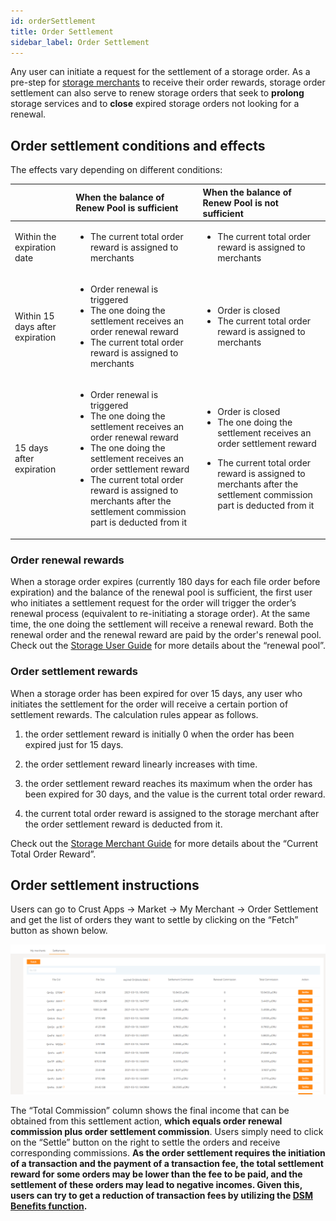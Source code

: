 ```yaml
---
id: orderSettlement
title: Order Settlement
sidebar_label: Order Settlement
---
```


Any user can initiate a request for the settlement of a storage order. As a pre-step for [storage merchants](storage-merchant.md) to receive their order rewards, storage order settlement can also serve to renew storage orders that seek to **prolong** storage services and to **close** expired storage orders not looking for a renewal.

## Order settlement conditions and effects

The effects vary depending on different conditions:

|    |When the balance of Renew Pool is sufficient|When the balance of Renew Pool is not sufficient|
|:----|:----|:----|
|Within the expiration date|<ul><li>The current total order reward is assigned to merchants</li>|<ul><li>The current total order reward is assigned to merchants</li>|
|Within 15 days after expiration|<ul><li>Order renewal is triggered</li><li>The one doing the settlement receives an order renewal reward</li><li>The current total order reward is assigned to merchants</li>|<ul><li>Order is closed</li><li>The current total order reward is assigned to merchants</li>|
|15 days after expiration|<ul><li>Order renewal is triggered</li><li>The one doing the settlement receives an order renewal reward</li><li>The one doing the settlement receives an order settlement reward</li><li>The current total order reward is assigned to merchants after the settlement commission part is deducted from it</li>|<ul><li>Order is closed</li><li>The one doing the settlement receives an order settlement reward</li></ul><ul><li>The current total order reward is assigned to merchants after the settlement commission part is deducted from it</li>|

### Order renewal rewards

When a storage order expires (currently 180 days for each file order before expiration) and the balance of the renewal pool is sufficient, the first user who initiates a settlement request for the order will trigger the order’s renewal process (equivalent to re-initiating a storage order). At the same time, the one doing the settlement will receive a renewal reward. Both the renewal order and the renewal reward are paid by the order's renewal pool. Check out the [Storage User Guide](storageUserGuide.md) for more details about the “renewal pool”.

### Order settlement rewards

When a storage order has been expired for over 15 days, any user who initiates the settlement for the order will receive a certain portion of settlement rewards. The calculation rules appear as follows.

  1. the order settlement reward is initially 0 when the order has been expired just for 15 days.

  2. the order settlement reward linearly increases with time.

  3. the order settlement reward reaches its maximum when the order has been expired for 30 days, and the value is the current total order reward.

  4. the current total order reward is assigned to the storage merchant after the order settlement reward is deducted from it.

Check out the [Storage Merchant Guide](merchantGuidance.md) for more details about the “Current Total Order Reward”.

## Order settlement instructions

Users can go to Crust Apps -> Market -> My Merchant -> Order Settlement and get the list of orders they want to settle by clicking on the “Fetch” button as shown below.

![dsm](assets/merchant/settlement.png)

The “Total Commission” column shows the final income that can be obtained from this settlement action, **which equals order renewal commission plus order settlement commission**. Users simply need to click on the “Settle” button on the right to settle the orders and receive corresponding commissions. **As the order settlement requires the initiation of a transaction and the payment of a transaction fee, the total settlement reward for some orders may be lower than the fee to be paid, and the settlement of these orders may lead to negative incomes. Given this, users can try to get a reduction of transaction fees by utilizing the [DSM Benefits function](dsm-benefits.md).**
